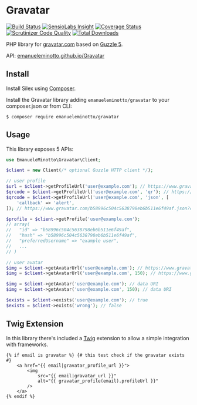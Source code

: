 Gravatar
========

[![Build Status](https://img.shields.io/travis/EmanueleMinotto/Gravatar.svg?style=flat)](https://travis-ci.org/EmanueleMinotto/Gravatar)
[![SensioLabs Insight](https://img.shields.io/sensiolabs/i/9d962121-4ec7-4b65-bd06-62299424a180.svg?style=flat)](https://insight.sensiolabs.com/projects/9d962121-4ec7-4b65-bd06-62299424a180)
[![Coverage Status](https://img.shields.io/coveralls/EmanueleMinotto/Gravatar.svg?style=flat)](https://coveralls.io/r/EmanueleMinotto/Gravatar)
[![Scrutinizer Code Quality](https://img.shields.io/scrutinizer/g/EmanueleMinotto/Gravatar.svg?style=flat)](https://scrutinizer-ci.com/g/EmanueleMinotto/Gravatar/)
[![Total Downloads](https://img.shields.io/packagist/dt/emanueleminotto/gravatar.svg?style=flat)](https://packagist.org/packages/emanueleminotto/gravatar)

PHP library for [gravatar.com](http://www.gravatar.com/) based on [Guzzle 5](http://docs.guzzlephp.org/en/latest/).

API: [emanueleminotto.github.io/Gravatar](http://emanueleminotto.github.io/Gravatar/)

## Install
Install Silex using [Composer](http://getcomposer.org/).

Install the Gravatar library adding `emanueleminotto/gravatar` to your composer.json or from CLI:

```
$ composer require emanueleminotto/gravatar
```

## Usage

This library exposes 5 APIs:

```php
use EmanueleMinotto\Gravatar\Client;

$client = new Client(/* optional Guzzle HTTP client */);

// user profile
$url = $client->getProfileUrl('user@example.com'); // https://www.gravatar.com/b58996c504c5638798eb6b511e6f49af.json
$qrcode = $client->getProfileUrl('user@example.com', 'qr'); // https://www.gravatar.com/b58996c504c5638798eb6b511e6f49af.qr
$qrcode = $client->getProfileUrl('user@example.com', 'json', [
    'callback' => 'alert',
]); // https://www.gravatar.com/b58996c504c5638798eb6b511e6f49af.json?callback=alert

$profile = $client->getProfile('user@example.com');
// array(
//   "id" => "b58996c504c5638798eb6b511e6f49af",
//   "hash" => "b58996c504c5638798eb6b511e6f49af",
//   "preferredUsername" => "example user",
//   ...
// )

// user avatar
$img = $client->getAvatarUrl('user@example.com'); // https://www.gravatar.com/avatar/b58996c504c5638798eb6b511e6f49af.jpg?d=404&r=g&s=80
$img = $client->getAvatarUrl('user@example.com', 150); // https://www.gravatar.com/avatar/b58996c504c5638798eb6b511e6f49af.jpg?d=404&r=g&s=150

$img = $client->getAvatar('user@example.com'); // data URI
$img = $client->getAvatar('user@example.com', 150); // data URI

$exists = $client->exists('user@example.com'); // true
$exists = $client->exists('wrong'); // false
```

## Twig Extension

In this library there's included a [Twig](http://twig.sensiolabs.org/) extension to allow a simple integration with frameworks.

```twig
{% if email is gravatar %} {# this test check if the gravatar exists #}
    <a href="{{ email|gravatar_profile_url }}">
        <img
            src="{{ email|gravatar_url }}"
            alt="{{ gravatar_profile(email).profileUrl }}"
        />
    </a>
{% endif %}
```
